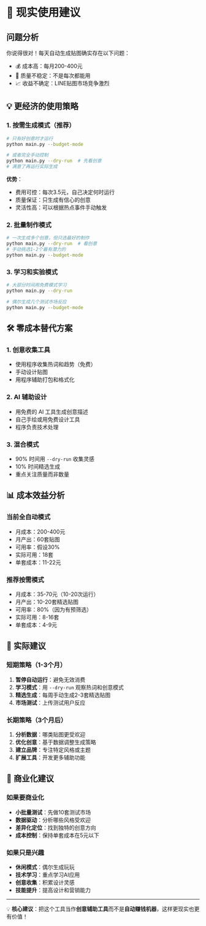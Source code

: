 # 🎯 现实使用建议

## 问题分析

你说得很对！每天自动生成贴图确实存在以下问题：
- 💰 成本高：每月200-400元
- 🎲 质量不稳定：不是每次都能用
- 📈 收益不确定：LINE贴图市场竞争激烈

## 💡 更经济的使用策略

### 1. **按需生成模式**（推荐）
```bash
# 只有好创意时才运行
python main.py --budget-mode

# 或者完全手动控制
python main.py --dry-run  # 先看创意
# 满意了再运行实际生成
```

**优势**：
- 费用可控：每次3.5元，自己决定何时运行
- 质量保证：只生成有信心的创意
- 灵活性高：可以根据热点事件手动触发

### 2. **批量制作模式**
```bash
# 一次生成多个创意，但只选最好的制作
python main.py --dry-run  # 看创意
# 手动挑选1-2个最有潜力的
python main.py --budget-mode
```

### 3. **学习和实验模式**
```bash
# 大部分时间用免费模式学习
python main.py --dry-run

# 偶尔生成几个测试市场反应
python main.py --budget-mode
```

## 🛠️ 零成本替代方案

### 1. **创意收集工具**
- 使用程序收集热词和趋势（免费）
- 手动设计贴图
- 用程序辅助打包和格式化

### 2. **AI 辅助设计**
- 用免费的 AI 工具生成创意描述
- 自己手绘或用免费设计工具
- 程序负责技术处理

### 3. **混合模式**
- 90% 时间用 `--dry-run` 收集灵感
- 10% 时间精选生成
- 重点关注质量而非数量

## 📊 成本效益分析

### 当前全自动模式
- 月成本：200-400元
- 月产出：60套贴图
- 可用率：假设30%
- 实际可用：18套
- 单套成本：11-22元

### 推荐按需模式
- 月成本：35-70元（10-20次运行）
- 月产出：10-20套精选贴图
- 可用率：80%（因为有预筛选）
- 实际可用：8-16套
- 单套成本：4-9元

## 🎨 实际建议

### 短期策略（1-3个月）
1. **暂停自动运行**：避免无效消费
2. **学习模式**：用 `--dry-run` 观察热词和创意模式
3. **精选生成**：每周手动生成2-3套精选贴图
4. **市场测试**：上传测试用户反应

### 长期策略（3个月后）
1. **分析数据**：哪类贴图更受欢迎
2. **优化创意**：基于数据调整生成策略
3. **建立品牌**：专注特定风格或主题
4. **扩展工具**：开发更多辅助功能

## 💼 商业化建议

### 如果要商业化
- **小批量测试**：先做10套测试市场
- **数据驱动**：分析哪些风格受欢迎
- **差异化定位**：找到独特的创意方向
- **成本控制**：保持单套成本在5元以下

### 如果只是兴趣
- **休闲模式**：偶尔生成玩玩
- **技术学习**：重点学习AI应用
- **创意收集**：积累设计灵感
- **技能提升**：提高设计和营销能力

---

💡 **核心建议**：把这个工具当作**创意辅助工具**而不是**自动赚钱机器**，这样更现实也更有价值！
